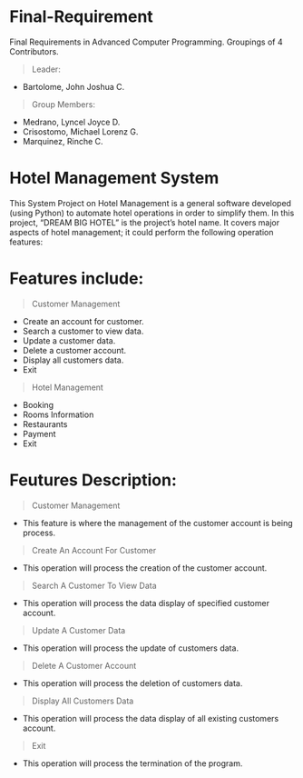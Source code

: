 # Final-Requirement
Final Requirements in Advanced Computer Programming. Groupings of 4 Contributors.

> Leader:
  - Bartolome, John Joshua C.
> Group Members:
  - Medrano, Lyncel Joyce D.
  - Crisostomo, Michael Lorenz G.
  - Marquinez, Rinche C.
  
# Hotel Management System

This System Project on Hotel Management is a general software developed (using Python) to automate hotel operations in order to simplify them. In this project, “DREAM BIG HOTEL” is the project’s hotel name. It covers major aspects of hotel management; it could perform the following operation features:

# Features include:
> Customer Management
  - Create an account for customer.
  - Search a customer to view data.
  - Update a customer data.
  - Delete a customer account.
  - Display all customers data.
  - Exit

> Hotel Management
  - Booking
  - Rooms Information
  - Restaurants
  - Payment
  - Exit
 
# Feutures Description:
> Customer Management
  - This feature is where the management of the customer account is being process.
> Create An Account For Customer
  - This operation will process the creation of the customer account.
> Search A Customer To View Data
  - This operation will process the data display of specified customer account. 
> Update A Customer Data
  - This operation will process the update of customers data.
> Delete A Customer Account
  - This operation will process the deletion of customers data.
> Display All Customers Data
  - This operation will process the data display of all existing customers account.
> Exit
  - This operation will process the termination of the program.
 
 
 
 
 
 
 
 
 
 
 
 
 
 
 
